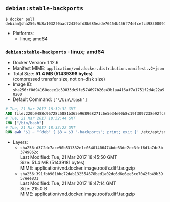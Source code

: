 ## `debian:stable-backports`

```console
$ docker pull debian@sha256:9b8a1032f0aac72439bfd8b685eade76454b456f74efcefc498308091d6b0157
```

-	Platforms:
	-	linux; amd64

### `debian:stable-backports` - linux; amd64

-	Docker Version: 1.12.6
-	Manifest MIME: `application/vnd.docker.distribution.manifest.v2+json`
-	Total Size: **51.4 MB (51439396 bytes)**  
	(compressed transfer size, not on-disk size)
-	Image ID: `sha256:f0d94160ecee1c39033dc9fe574697b26e43b1aa416af7a1751f2d4e22a90200`
-	Default Command: `["\/bin\/bash"]`

```dockerfile
# Tue, 21 Mar 2017 18:32:32 GMT
ADD file:220b9488c96728c5881b365e968968271c6e5e34e00b8c19f3097238e92fc870 in / 
# Tue, 21 Mar 2017 18:32:44 GMT
CMD ["/bin/bash"]
# Tue, 21 Mar 2017 18:33:22 GMT
RUN awk '$1 ~ "^deb" { $3 = $3 "-backports"; print; exit }' /etc/apt/sources.list > /etc/apt/sources.list.d/backports.list
```

-	Layers:
	-	`sha256:d372dc7ace90b531332e1c03401406474bde33de2ec3fef6d1a7dc3b3749862c`  
		Last Modified: Tue, 21 Mar 2017 18:45:50 GMT  
		Size: 51.4 MB (51439181 bytes)  
		MIME: application/vnd.docker.image.rootfs.diff.tar.gzip
	-	`sha256:391fbb901bbc72dab132554678bed1a02dc6d6e6ee5ce7042fb49b3957eee831`  
		Last Modified: Tue, 21 Mar 2017 18:47:14 GMT  
		Size: 215.0 B  
		MIME: application/vnd.docker.image.rootfs.diff.tar.gzip

